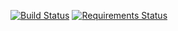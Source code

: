 [![Build Status](https://travis-ci.org/channprj/git.chann.kr-source.svg)](https://travis-ci.org/channprj/git.chann.kr-source)
[![Requirements Status](https://requires.io/github/channprj/git.chann.kr-source/requirements.svg?branch=master)](https://requires.io/github/channprj/git.chann.kr-source/requirements/?branch=master)
